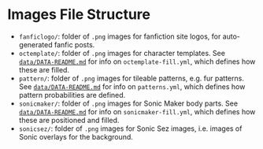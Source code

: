 # Images File Structure

- `fanficlogo/`: folder of `.png` images for fanfiction site logos, for auto-generated fanfic posts.
- `octemplate/`: folder of `.png` images for character templates. See [`data/DATA-README.md`](/data/DATA-README.md) for info on `octemplate-fill.yml`, which defines how these are filled.
- `pattern/`: folder of `.png` images for tileable patterns, e.g. fur patterns. See [`data/DATA-README.md`](/data/DATA-README.md) for info on `patterns.yml`, which defines how pattern probabilities are defined.
- `sonicmaker/`: folder of `.png` images for Sonic Maker body parts. See [`data/DATA-README.md`](/data/DATA-README.md) for info on `sonicmaker-fill.yml`, which defines how these are positioned and filled.
- `sonicsez/`: folder of `.png` images for Sonic Sez images, i.e. images of Sonic overlays for the background.
